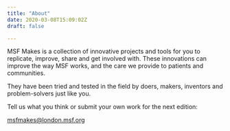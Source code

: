 ```yaml
---
title: "About"
date: 2020-03-08T15:09:02Z
draft: false

---
```


MSF Makes is a collection of innovative projects and tools for you to replicate, improve, share and get involved with. These innovations can improve the way MSF works, and the care we provide to patients and communities.  

They have been tried and tested in the field by doers, makers, inventors and problem-solvers just like you.  

Tell us what you think or submit your own work for the next edition: 

<a href="mailto:msfmakes@london.msf.org">msfmakes@london.msf.org</a>